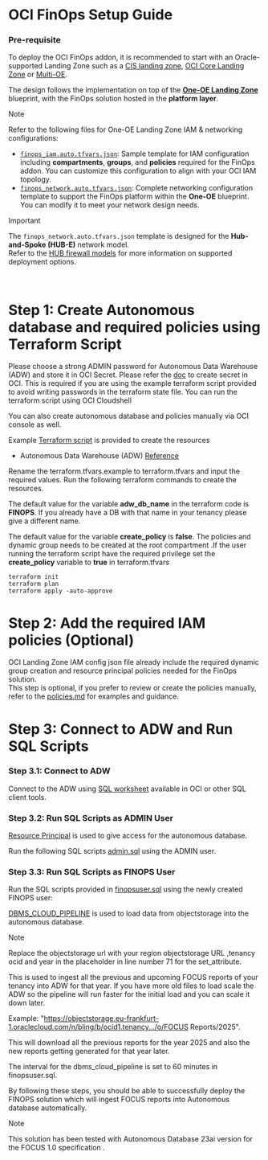 # OCI FinOps Setup Guide

### Pre-requisite

To deploy the OCI FinOps addon, it is recommended to start with an Oracle-supported Landing Zone such as a [CIS landing zone](https://github.com/oci-landing-zones/oci-cis-landingzone-quickstart), [OCI Core Landing Zone](https://github.com/oci-landing-zones/terraform-oci-core-landingzone) or [Multi-OE](https://github.com/oci-landing-zones/oci-landing-zone-operating-entities/tree/master/blueprints/multi-oe/generic_v1/runtime).  

The design follows the implementation on top of the [**One-OE Landing Zone**](https://github.com/oci-landing-zones/oci-landing-zone-operating-entities/tree/master/blueprints/one-oe/runtime/one-stack) blueprint, with the FinOps solution hosted in the **platform layer**.

> [!NOTE]
> Refer to the following files for One-OE Landing Zone IAM & networking configurations:

- [`finops_iam.auto.tfvars.json`](./finops_iam.auto.tfvars.json): Sample template for IAM configuration including **compartments**, **groups**, and **policies** required for the FinOps addon. You can customize this configuration to align with your OCI IAM topology.
- [`finops_network.auto.tfvars.json`](./finops_network.auto.tfvars.json): Complete networking configuration template to support the FinOps platform within the **One-OE** blueprint. You can modify it to meet your network design needs.

> [!IMPORTANT]
> The `finops_network.auto.tfvars.json` template is designed for the **Hub-and-Spoke (HUB-E)** network model.  
> Refer to the [HUB firewall models](https://github.com/oci-landing-zones/oci-landing-zone-operating-entities/tree/master/addons/oci-hub-models) for more information on supported deployment options.

&nbsp;

# Step 1: Create Autonomous database and required policies using Terraform Script
Please choose a strong ADMIN password for Autonomous Data Warehouse (ADW) and store it in OCI Secret.
Please refer the [doc](https://docs.oracle.com/en-us/iaas/finops-setup/KeyManagement/Tasks/managingsecrets_topic-To_create_a_new_secret.htm) to create secret in OCI. 
This is required if you are using the example terraform script provided to avoid writing passwords in the terraform state file.
You can run the terraform script using OCI Cloudshell 

You can also create autonomous database and policies manually via OCI console as well.

Example [Terraform script](/addons/oci-finops/finops-setup/terraform/) is provided to create the resources
- Autonomous Data Warehouse (ADW) [Reference](https://docs.oracle.com/en/cloud/paas/autonomous-database/index.html)


Rename the terraform.tfvars.example to terraform.tfvars and input the required values.
Run the following terraform commands to create the resources. 

The default value for the variable **adw_db_name** in the terraform code is **FINOPS**. 
If you already have a DB with that name in your tenancy please give a different name.

The default value for the variable **create_policy** is **false**.
The policies and dynamic group needs to be created at the root compartment .If the user running the terraform script have the required privilege set the **create_policy** variable  to **true** in terraform.tfvars
```
terraform init
terraform plan
terraform apply -auto-approve
```

# Step 2: Add the required IAM policies (Optional)

OCI Landing Zone IAM config json file already include the required dynamic group creation and resource principal policies needed for the FinOps solution.  
This step is optional, if you prefer to review or create the policies manually, refer to the [policies.md](/addons/oci-finops/finops-setup/policies.md) for examples and guidance.

# Step 3: Connect to ADW and Run SQL Scripts
### Step 3.1: Connect to ADW
Connect to the ADW using [SQL worksheet](https://docs.oracle.com/en-us/iaas/database-tools/doc/run-sql-statement-sql-worksheet.html) available in OCI  or other SQL client tools.


### Step 3.2: Run SQL Scripts as ADMIN User
[Resource Principal](https://docs.oracle.com/en/cloud/paas/autonomous-database/serverless/adbsb/resource-principal.html) is used to give access for the autonomous database. 


Run the following SQL scripts [admin.sql](/addons/oci-finops/finops-setup/sql/admin.sql) using the ADMIN user.

### Step 3.3: Run SQL Scripts as FINOPS User

Run the SQL scripts provided in [finopsuser.sql](/addons/oci-finops/finops-setup/sql/finopsuser.sql) using the newly created FINOPS user:

[DBMS_CLOUD_PIPELINE](https://docs.oracle.com/en/cloud/paas/autonomous-database/serverless/adbsb/autonomous-pipeline.html) is used to load data from objectstorage into the autonomous database. 

> [!NOTE]
> Replace the objectstorage url with your region objectstorage URL ,tenancy ocid and year in the placeholder in line number 71 for the set_attribute. 

This is used to ingest all the previous and upcoming FOCUS reports of your tenancy into ADW for that year. If you have more old files to load scale the ADW so the pipeline will run faster for the initial load and you can scale it down later.

Example: "https://objectstorage.eu-frankfurt-1.oraclecloud.com/n/bling/b/ocid1.tenancy.../o/FOCUS Reports/2025". 

This will download all the previous reports for the year 2025 and also the new reports getting generated for that year later.

The interval for the dbms_cloud_pipeline is set to 60 minutes in finopsuser.sql. 


By following these steps, you should be able to successfully deploy the FINOPS solution which will ingest FOCUS reports into Autonomous database automatically.

> [!NOTE]
> This solution has been tested with Autonomous Database 23ai version for the FOCUS 1.0 specification .
